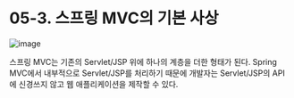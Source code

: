 # 05-3. 스프링 MVC의 기본 사상
![image](https://github.com/GYUNGAEEEE/Spring/assets/158580466/114d5c24-b07a-4232-aea2-4ba2fc5ffe06)

스프링 MVC는 기존의 Servlet/JSP 위에 하나의 계층을 더한 형태가 된다.
Spring MVC에서 내부적으로 Servlet/JSP를 처리하기 때문에 개발자는 Servlet/JSP의 API에 신경쓰지 않고 웹 애플리케이션을 제작할 수 있다.
